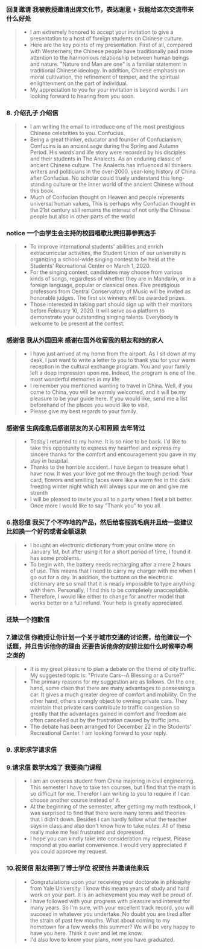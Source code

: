 ### 回复邀请  我被教授邀请出席文化节，表达谢意 + 我能给这次交流带来什么好处
> - I am extremely honored to accept your invitation to give a presentation to a host of foreign students on Chinese culture.
> - Here are the key points of my presentation. First of all, compared with Westerners, the Chinese people have traditionally paid more attention to the harmonious relationship between human beings and nature. "Nature and Man are one" is a familiar statement in traditional Chinese ideology. In addition, Chinese emphasis on moral cultivation, the refinement of temper, and the spiritual enlightenment on the part of individual.
> - My appreciation to you for your invitation is beyond words. I am looking forward to hearing from you soon.

### 8. 介绍孔子 介绍信
> - I am writing the email to introduce one of the most prestigious Chinese celebrities to you. Confucius.
> - Being a great thinker, educator and founder of Confucianism, Confucins is an ancient sage during the Spring and Autumn Period. His words and life story were recorded by his disciples and their students in The Analects. As an enduring classic of ancient Chinese culture. The Analects has influenced all thinkers. writers and politicians in the over-2000. year-long history of China after Confucius. No scholar could truely understand this long- standing culture or the inner world of the ancient Chinese without this book. 
> - Much of Confucian thought on Heaven and people represents universal human values, This is perhaps why Confucian thought in the 21st century still remains the interest of not only the Chinese people but also in other parts of the world

### notice  一个由学生会主持的校园唱歌比赛招募参赛选手
> - To improve international students' abilities and enrich extracurricular activities, the Student Union of our university is organizing a school-wide singing contest to be held at the Students' Recreational Center on March 1, 2020.
> - For the singing contest, candidates may choose from various kinds of songs, regardless of whether they are in Mandarin, or in a foreign language, popular or classical ones. Five prestigious professors from Central Conservatory of Music will be invited as honorable judges. The first six winners will be awarded prizes.
>-  Those interested in taking part should sign up with their monitors before February 10, 2020. It will serve as a platform to demonstrate your outstanding singing talents. Everybody is welcome to be present at the contest.

### 感谢信  我从外国回来 感谢在国外收留我的朋友和她的家人
> - I have just arrived at my home from the airport. As I sit down at my desk, I just want to write a letter to you to thank you for your warm reception in the cultural exchange program. You and your family left a deep impression upon me. Indeed, the program is one of the most wonderful memories in my life.
> - I remember you mentioned wanting to travel in China. Well, if you come to China, you will be warmly welcomed, and it will be my pleasure to be your guide here. If you would like, send me a list beforehand of the places you would like to visit.
> - Please give my best regards to your family.

### 感谢信  生病痊愈后感谢朋友的关心和照顾 去年背过
> - Today I returned to my home. It is so nice to be back. I'd like to take this oppotunity to express my heartfeel and express my sincere thanks for the comfort and encouragement you gave in my stay in hospital.
> - Thanks to the horrible accident. I have began to treasure what I have now. It was your love got me through the tough period. Your card, flowers and smilling faces were like a warm fire in the dark freezing winter night which will always spur me on and give me strenth
> - I will be pleased to invite you all to a party when I feel a bit better. Once more I would like to say "Thank you" to you all.

### 6.抱怨信  我买了个不咋地的产品，然后给客服挑毛病并且给一些建议 比如换一个好的或者全额退款
> - I bought an electronic dictionary from your online store on January 1st, but after using it for a short period of time, I found it has some problems.
> - To begin with, the battery needs recharging after a mere 2 hours of use. This means that I need to carry my charger with me when I go out for a day. In addition, the buttons on the electronic dictionary are so small that it is nearly impossible to type anything with them. Personally, I find this to be completely unacceptable.
> - Therefore, I would like either to change for another model that works better or a full refund. Your help is greatly appreciated.

### 还缺一个抱歉信


### 7.建议信 你教授让你计划一个关于城市交通的讨论赛，给他建议一个话题，并且告诉他你的理由  还要告诉他你的安排比如什么时候举办啊之类的
> - It is my great pleasure to plan a debate on the theme of city traffic. My suggested topic is: "Private Cars--A Blessing or a Curse?"
> - The primary reasons for my suggestion are as follows. On the one hand, some claim that there are many advantages to possessing a car. It gives a much greater degree of comfort and mobility. On the other hand, others strongly object to owning private cars. They maintain that private cars contribute to traffic congestion so greatly that the advantages gained in comfort and freedom are often cancelled out by the frustration caused by traffic jams.
> - The debate has been arranged for December 22 in the Students' Recreational Center. I am looking forward to your reply.

### 9. 求职求学请求信

### 9.请求信 数学太难了 我要换门课程
> - I am an overseas student from China majoring in civil engineering. This semester I have to take ten courses, but I find that the math is so difficult for me. Therefor I am writing to you to require if I can choose another course instead of it.
> - At the beginning of the semester, after getting my math textbook, I was surprised to find that there were many terms and theories that I didn't down. Besides I can hardly follow what the teacher says in class and also don't know how to take notes. All of these really make me feel frustrated and depressed.
> - I hope you can kindly take into consideration my request. Please respond at you earlist convenience. I would very appreciated if you could approve my request.

### 10.祝贺信  朋友得到了博士学位 祝贺他 并邀请他来玩
> - Congratulations upon your receiving your doctorate in phlosiphy from Yale University. I know this means years of study and hard work on your part. It is an achievement you may well be proud of.
> - I have followed with your progress with pleasure and interest for many years. So I'm sure, with your excellent track record, you will succeed in whatever you undertake. No doubt you are tired after the strain of past few mouths. What about coming to my hometown for a few weeks this summer? We will be very happy to have you here. Think it over and let me know.
> - I'd also love to know your plans, now you have graduated.